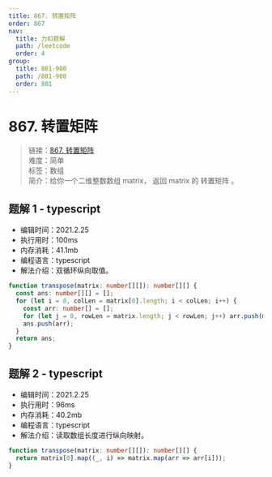 ```yaml
---
title: 867. 转置矩阵
order: 867
nav:
  title: 力扣题解
  path: /leetcode
  order: 4
group:
  title: 801-900
  path: /801-900
  order: 801
---
```


# 867. 转置矩阵

> 链接：[867. 转置矩阵](https://leetcode-cn.com/problems/transpose-matrix/)  
> 难度：简单  
> 标签：数组  
> 简介：给你一个二维整数数组 matrix， 返回 matrix 的 转置矩阵 。

## 题解 1 - typescript

- 编辑时间：2021.2.25
- 执行用时：100ms
- 内存消耗：41.1mb
- 编程语言：typescript
- 解法介绍：双循环纵向取值。

```typescript
function transpose(matrix: number[][]): number[][] {
  const ans: number[][] = [];
  for (let i = 0, colLen = matrix[0].length; i < colLen; i++) {
    const arr: number[] = [];
    for (let j = 0, rowLen = matrix.length; j < rowLen; j++) arr.push(matrix[j][i]);
    ans.push(arr);
  }
  return ans;
}
```

## 题解 2 - typescript

- 编辑时间：2021.2.25
- 执行用时：96ms
- 内存消耗：40.2mb
- 编程语言：typescript
- 解法介绍：读取数组长度进行纵向映射。

```typescript
function transpose(matrix: number[][]): number[][] {
  return matrix[0].map((_, i) => matrix.map(arr => arr[i]));
}
```
